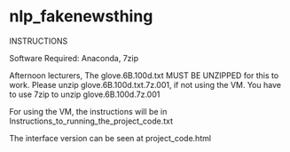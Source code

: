 # nlp_fakenewsthing
 INSTRUCTIONS

 Software Required: Anaconda, 7zip
 
 Afternoon lecturers,
 The glove.6B.100d.txt MUST BE UNZIPPED for this to work. Please unzip glove.6B.100d.txt.7z.001, if not using the VM. You have to use 7zip to unzip glove.6B.100d.7z.001
 
 For using the VM, the instructions will be in Instructions_to_running_the_project_code.txt
 
 The interface version can be seen at project_code.html